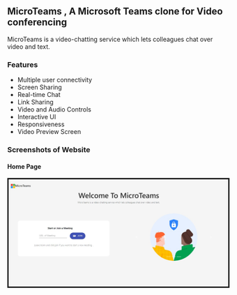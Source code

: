 ## MicroTeams , A Microsoft Teams clone for Video conferencing
MicroTeams is a video-chatting service which lets colleagues chat over video and text.

### Features
- Multiple user connectivity
- Screen Sharing
- Real-time Chat
- Link Sharing
- Video and Audio Controls
- Interactive UI
- Responsiveness
- Video Preview Screen

### Screenshots of Website
#### Home Page
<img src="/images/home.jpeg"  style="border-style :solid"/>